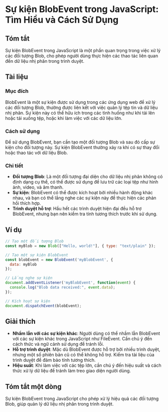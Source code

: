 <!--
Meta Description: # Sự kiện BlobEvent trong JavaScript: Tìm Hiểu và Cách Sử Dụng ## Tóm tắt Sự kiện BlobEvent trong JavaScript là một phần quan trọng trong việc xử lý c...
Meta Keywords: kiện, blobevent, các, trong, blob
-->

# Sự kiện BlobEvent trong JavaScript: Tìm Hiểu và Cách Sử Dụng

## Tóm tắt
Sự kiện BlobEvent trong JavaScript là một phần quan trọng trong việc xử lý các đối tượng Blob, cho phép người dùng thực hiện các thao tác liên quan đến dữ liệu nhị phân trong trình duyệt.

## Tài liệu
### Mục đích
BlobEvent là một sự kiện được sử dụng trong các ứng dụng web để xử lý các đối tượng Blob, thường được liên kết với việc quản lý tệp tin và dữ liệu nhị phân. Sự kiện này có thể hữu ích trong các tình huống như khi tải lên hoặc tải xuống tệp, hoặc khi làm việc với các dữ liệu lớn.

### Cách sử dụng
Để sử dụng BlobEvent, bạn cần tạo một đối tượng Blob và sau đó cấp sự kiện cho đối tượng này. Sự kiện BlobEvent thường xảy ra khi có sự thay đổi hoặc thao tác với dữ liệu Blob.

### Chi tiết
- **Đối tượng Blob**: Là một đối tượng đại diện cho dữ liệu nhị phân không có định dạng cụ thể, có thể được sử dụng để lưu trữ các loại tệp như hình ảnh, video, và âm thanh.
- **Sự kiện**: BlobEvent có thể được kích hoạt bởi nhiều hành động khác nhau, và bạn có thể lắng nghe các sự kiện này để thực hiện các phản hồi thích hợp.
- **Trình duyệt hỗ trợ**: Hầu hết các trình duyệt hiện đại đều hỗ trợ BlobEvent, nhưng bạn nên kiểm tra tính tương thích trước khi sử dụng.

## Ví dụ
```javascript
// Tạo một đối tượng Blob
const myBlob = new Blob(["Hello, world!"], { type: "text/plain" });

// Tạo một sự kiện BlobEvent
const blobEvent = new BlobEvent('myBlobEvent', {
  data: myBlob
});

// Lắng nghe sự kiện
document.addEventListener('myBlobEvent', function(event) {
  console.log("Blob data received:", event.data);
});

// Kích hoạt sự kiện
document.dispatchEvent(blobEvent);
```

## Giải thích
- **Nhầm lẫn với các sự kiện khác**: Người dùng có thể nhầm lẫn BlobEvent với các sự kiện khác trong JavaScript như FileEvent. Cần chú ý đến cách thức và ngữ cảnh sử dụng để tránh lỗi.
- **Hỗ trợ trình duyệt**: Mặc dù BlobEvent được hỗ trợ bởi nhiều trình duyệt, nhưng một số phiên bản cũ có thể không hỗ trợ. Kiểm tra tài liệu của trình duyệt để đảm bảo tính tương thích.
- **Hiệu suất**: Khi làm việc với các tệp lớn, cần chú ý đến hiệu suất và cách thức xử lý dữ liệu để tránh làm treo giao diện người dùng.

## Tóm tắt một dòng
Sự kiện BlobEvent trong JavaScript cho phép xử lý hiệu quả các đối tượng Blob, giúp quản lý dữ liệu nhị phân trong trình duyệt.